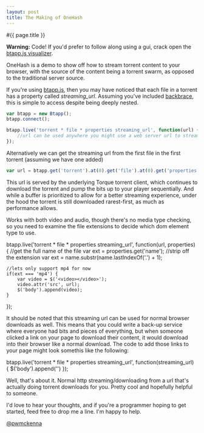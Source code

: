 ```yaml
---
layout: post
title: The Making of OneHash
---
```


#{{ page.title }}

__Warning:__ Code! If you'd prefer to follow along using a gui, crack open the [btapp.js visualizer](http://github.com/bittorrenttorque/visualizer).

OneHash is a demo to show off how to stream torrent content to your browser, with the source of the content being a torrent swarm, as opposed to the traditional server source. 

If you're using [btapp.js](https://github.com/bittorrenttorque/btapp), then you may have noticed that each file in a torrent has a property called *streaming_url*. Assuming you've included [backbrace](http://github.com/bittorrenttorque/backbrace), this is simple to access despite being deeply nested.

```js
var btapp = new Btapp();
btapp.connect();

btapp.live('torrent * file * properties streaming_url', function(url) {
    //url can be used anywhere you might use a web server url to stream media
});
```
Alternatively we can get the streaming url from the first file in the first torrent (assuming we have one added)
```js
var url = btapp.get('torrent').at(0).get('file').at(0).get('properties').get('streaming_url');
```

This url is served by the underlying Torque torrent client, which continues to download the torrent and pump the bits up to your player sequentially. And while a buffer is prioritized to allow for a better streaming experience, under the hood the torrent is still downloaded rarest-first, as much as performance allows.

Works with both video and audio, though there's no media type checking, so you need to examine the file extensions to decide which dom element type to use.

btapp.live('torrent * file * properties streaming_url', function(url, properties) {
    //get the full name of the file
    var ext = properties.get('name');
    //strip off the extension
    var ext = name.substr(name.lastIndexOf('.') + 1);
    
    //lets only support mp4 for now
    if(ext === 'mp4') {
        var video = $('<video></video>');
        video.attr('src', url);
        $('body').append(video);
    }
});


It should be noted that this streaming url can be used for normal browser downloads as well. This means that you could write a back-up service where everyone had bits and pieces of everything, but when someone clicked a link on your page to download their content, it would download into their browser like a normal download. The code to add those links to your page might look somethis like the following:

btapp.live('torrent * file * properties streaming_url', function(streaming_url) {
    $('body').append('<a href="' + streaming_url + '"></a>')
});


Well, that's about it. Normal http streaming/downloading from a url that's actually doing torrent downloads for you. Pretty cool and hopefully helpful to someone.

I'd love to hear your thoughts, and if you're a programmer hoping to get started, feed free to drop me a line. I'm happy to help.

<a href="https://twitter.com/intent/user?screen_name=pwmckenna">@pwmckenna</a>